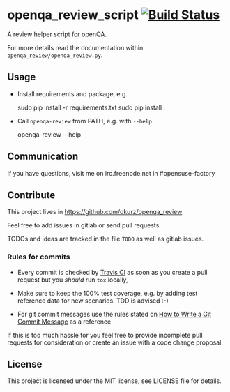 # openqa_review_script [![Build Status](https://travis-ci.org/okurz/openqa_review.svg?branch=master)](https://travis-ci.org/okurz/openqa_review)

A review helper script for openQA.

For more details read the documentation within `openqa_review/openqa_review.py`.

## Usage

* Install requirements and package, e.g.

    sudo pip install -r requirements.txt
    sudo pip install .

* Call `openqa-review` from PATH, e.g. with `--help`

    openqa-review --help


## Communication

If you have questions, visit me on irc.freenode.net in #opensuse-factory


## Contribute

This project lives in https://github.com/okurz/openqa_review

Feel free to add issues in gitlab or send pull requests.

TODOs and ideas are tracked in the file `TODO` as well as gitlab issues.

### Rules for commits

* Every commit is checked by [Travis CI](https://travis-ci.org/travis) as soon as
  you create a pull request but you *should* run `tox` locally,

* Make sure to keep the 100% test coverage, e.g. by adding test reference data
  for new scenarios. TDD is advised :-)

* For git commit messages use the rules stated on
  [How to Write a Git Commit Message](http://chris.beams.io/posts/git-commit/) as
  a reference

If this is too much hassle for you feel free to provide incomplete pull
requests for consideration or create an issue with a code change proposal.

## License

This project is licensed under the MIT license, see LICENSE file for details.
